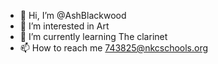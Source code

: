 - 👋 Hi, I’m @AshBlackwood
- 👀 I’m interested in Art
- 🌱 I’m currently learning The clarinet
- 📫 How to reach me 743825@nkcschools.org
